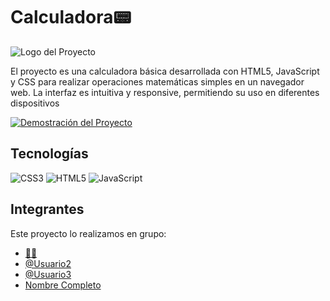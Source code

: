 # Calculadora📟

![Logo del Proyecto](https://st2.depositphotos.com/1552219/9330/i/450/depositphotos_93303606-stock-photo-calculator-options-counter.jpg)

El proyecto es una calculadora básica desarrollada con HTML5, JavaScript y CSS para realizar operaciones matemáticas simples en un navegador web. La interfaz es intuitiva y responsive, permitiendo su uso en diferentes dispositivos

[![Demostración del Proyecto](ruta/a/miniatura.jpg)](enlace/al/video)

## Tecnologías

![CSS3](https://img.shields.io/badge/css3-%231572B6.svg?style=for-the-badge&logo=css3&logoColor=white) ![HTML5](https://img.shields.io/badge/html5-%23E34F26.svg?style=for-the-badge&logo=html5&logoColor=white) ![JavaScript](https://img.shields.io/badge/javascript-%23323330.svg?style=for-the-badge&logo=javascript&logoColor=%23F7DF1E)

## Integrantes 

Este proyecto lo realizamos en grupo:
- [👩‍💻](https://github.com/usuario1)
- [@Usuario2](https://github.com/usuario2)
- [@Usuario3](https://github.com/usuario3)
- [Nombre Completo](mailto:correo@example.com)
